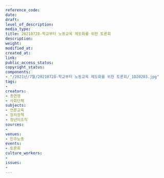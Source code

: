 ```yaml
---
reference_code: 
date: 
draft: 
level_of_description: 
media_type: 
title: 20210728-학교부터 노동교육 제도화를 위한 토론회
description: 
weight: 
modified_at: 
created_at: 
link: 
public_access_status: 
copyright_status: 
components:
- "/2021년/7월/20210728-학교부터 노동교육 제도화를 위한 토론회/_1D20203.jpg"
tags:
- 
creators:
- 총연맹
- 사회단체
subjects:
- 언론교육
- 정치정책
- 청년미조직
sources:
- 
venues:
- 민주노총
events:
- 토론회
culture_workers:
- 
issues:
- 
---
```

